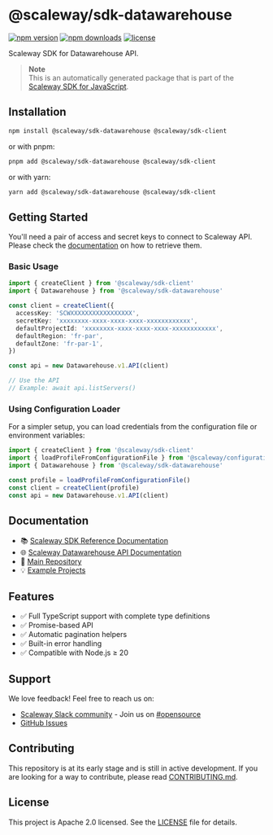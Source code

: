 # @scaleway/sdk-datawarehouse

[![npm version](https://img.shields.io/npm/v/@scaleway/sdk-datawarehouse.svg)](https://www.npmjs.com/package/@scaleway/sdk-datawarehouse)
[![npm downloads](https://img.shields.io/npm/dm/@scaleway/sdk-datawarehouse.svg)](https://www.npmjs.com/package/@scaleway/sdk-datawarehouse)
[![license](https://img.shields.io/npm/l/@scaleway/sdk-datawarehouse.svg)](https://github.com/scaleway/scaleway-sdk-js/blob/master/LICENSE)

Scaleway SDK for Datawarehouse API.

> **Note**  
> This is an automatically generated package that is part of the [Scaleway SDK for JavaScript](https://github.com/scaleway/scaleway-sdk-js).

## Installation

```bash
npm install @scaleway/sdk-datawarehouse @scaleway/sdk-client
```

or with pnpm:

```bash
pnpm add @scaleway/sdk-datawarehouse @scaleway/sdk-client
```

or with yarn:

```bash
yarn add @scaleway/sdk-datawarehouse @scaleway/sdk-client
```

## Getting Started

You'll need a pair of access and secret keys to connect to Scaleway API. Please check the [documentation](https://www.scaleway.com/en/docs/identity-and-access-management/iam/how-to/create-api-keys/) on how to retrieve them.

### Basic Usage

```typescript
import { createClient } from '@scaleway/sdk-client'
import { Datawarehouse } from '@scaleway/sdk-datawarehouse'

const client = createClient({
  accessKey: 'SCWXXXXXXXXXXXXXXXXX',
  secretKey: 'xxxxxxxx-xxxx-xxxx-xxxx-xxxxxxxxxxxx',
  defaultProjectId: 'xxxxxxxx-xxxx-xxxx-xxxx-xxxxxxxxxxxx',
  defaultRegion: 'fr-par',
  defaultZone: 'fr-par-1',
})

const api = new Datawarehouse.v1.API(client)

// Use the API
// Example: await api.listServers()
```

### Using Configuration Loader

For a simpler setup, you can load credentials from the configuration file or environment variables:

```typescript
import { createClient } from '@scaleway/sdk-client'
import { loadProfileFromConfigurationFile } from '@scaleway/configuration-loader'
import { Datawarehouse } from '@scaleway/sdk-datawarehouse'

const profile = loadProfileFromConfigurationFile()
const client = createClient(profile)
const api = new Datawarehouse.v1.API(client)
```

## Documentation

- 📚 [Scaleway SDK Reference Documentation](https://scaleway.github.io/scaleway-sdk-js)
- 🌐 [Scaleway Datawarehouse API Documentation](https://www.scaleway.com/en/developers/api/datawarehouse/)
- 📖 [Main Repository](https://github.com/scaleway/scaleway-sdk-js)
- 💡 [Example Projects](https://github.com/scaleway/scaleway-sdk-js/tree/master/examples)

## Features

- ✅ Full TypeScript support with complete type definitions
- ✅ Promise-based API
- ✅ Automatic pagination helpers
- ✅ Built-in error handling
- ✅ Compatible with Node.js ≥ 20

## Support

We love feedback! Feel free to reach us on:
- [Scaleway Slack community](https://slack.scaleway.com/) - Join us on [#opensource](https://scaleway-community.slack.com/app_redirect?channel=opensource)
- [GitHub Issues](https://github.com/scaleway/scaleway-sdk-js/issues)

## Contributing

This repository is at its early stage and is still in active development. If you are looking for a way to contribute, please read [CONTRIBUTING.md](https://github.com/scaleway/scaleway-sdk-js/blob/master/CONTRIBUTING.md).

## License

This project is Apache 2.0 licensed. See the [LICENSE](https://github.com/scaleway/scaleway-sdk-js/blob/master/LICENSE) file for details.

